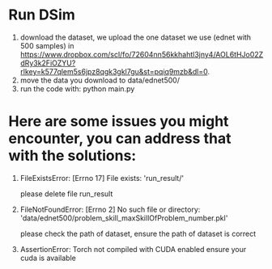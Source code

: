 # Run DSim
1. download the dataset, we upload the one dataset we use (ednet with 500 samples) in https://www.dropbox.com/scl/fo/72604nn56kkhahtl3jny4/AOL6tHJo02ZdRy3k2FiOZYU?rlkey=k577qlem5s6jpz8qgk3gkl7gu&st=pqiq9mzb&dl=0.
2. move the data you download to data/ednet500/
3. run the code with: python main.py


# Here are some issues you might encounter, you can address that with the solutions:
1. FileExistsError: [Errno 17] File exists: 'run_result/'
   
   please delete file run_result
   
2. FileNotFoundError: [Errno 2] No such file or directory: 'data/ednet500/problem_skill_maxSkillOfProblem_number.pkl'

   please check the path of dataset, ensure the path of dataset is correct
   
4. AssertionError: Torch not compiled with CUDA enabled
   ensure your cuda is available

